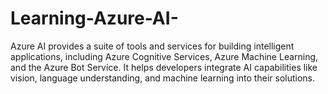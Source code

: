 # Learning-Azure-AI-
Azure AI provides a suite of tools and services for building intelligent applications, including Azure Cognitive Services, Azure Machine Learning, and the Azure Bot Service. It helps developers integrate AI capabilities like vision, language understanding, and machine learning into their solutions.
